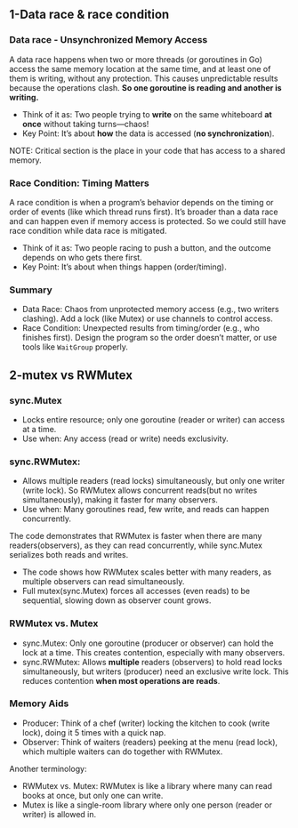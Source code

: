 ## 1-Data race & race condition
### Data race - Unsynchronized Memory Access

A data race happens when two or more threads (or goroutines in Go) access the same memory location at the same time,
and at least one of them is writing, without any protection. This causes unpredictable results because the operations clash.
**So one goroutine is reading and another is writing.**

- Think of it as: Two people trying to **write** on the same whiteboard **at once** without taking turns—chaos!
- Key Point: It’s about **how** the data is accessed (**no synchronization**).

NOTE: Critical section is the place in your code that has access to a shared memory.

### Race Condition: Timing Matters

A race condition is when a program’s behavior depends on the timing or order of events (like which thread runs first).
It’s broader than a data race and can happen even if memory access is protected. So we could still have race condition while
data race is mitigated.

- Think of it as: Two people racing to push a button, and the outcome depends on who gets there first.
- Key Point: It’s about when things happen (order/timing).

### Summary
- Data Race: Chaos from unprotected memory access (e.g., two writers clashing). Add a lock (like Mutex) or use channels to control access.
- Race Condition: Unexpected results from timing/order (e.g., who finishes first). Design the program so the 
order doesn’t matter, or use tools like `WaitGroup` properly.

## 2-mutex vs RWMutex
### sync.Mutex
- Locks entire resource; only one goroutine (reader or writer) can access at a time.
- Use when: Any access (read or write) needs exclusivity.

### sync.RWMutex:
- Allows multiple readers (read locks) simultaneously, but only one writer (write lock).
So RWMutex allows concurrent reads(but no writes simultaneously), making it faster for many observers.
- Use when: Many goroutines read, few write, and reads can happen concurrently.

The code demonstrates that RWMutex is faster when there are many readers(observers), as they can read concurrently, while sync.Mutex serializes both
reads and writes.

- The code shows how RWMutex scales better with many readers, as multiple observers can read simultaneously.
- Full mutex(sync.Mutex) forces all accesses (even reads) to be sequential, slowing down as observer count grows.

### RWMutex vs. Mutex
- sync.Mutex: Only one goroutine (producer or observer) can hold the lock at a time.
This creates contention, especially with many observers.
- sync.RWMutex: Allows **multiple** readers (observers) to hold read locks simultaneously, 
but writers (producer) need an exclusive write lock. This reduces contention **when most operations are reads**.

### Memory Aids
- Producer: Think of a chef (writer) locking the kitchen to cook (write lock), doing it 5 times with a quick nap.
- Observer: Think of waiters (readers) peeking at the menu (read lock), which multiple waiters can do together with RWMutex.

Another terminology:
- RWMutex vs. Mutex: RWMutex is like a library where many can read books at once, but only one can write. 
- Mutex is like a single-room library where only one person (reader or writer) is allowed in.